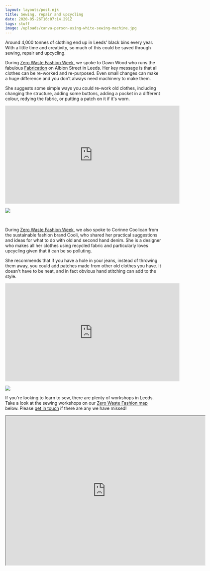 ```yaml
---
layout: layouts/post.njk
title: Sewing, repair and upcycling
date: 2020-05-26T16:07:14.291Z
tags: stuff
image: /uploads/canva-person-using-white-sewing-machine.jpg
---
```

Around 4,000 tonnes of clothing end up in Leeds' black bins every year. With a little time and creativity, so much of this could be saved through sewing, repair and upcycling. 

During [Zero Waste Fashion Week](https://zerowastefashion.fashion.blog/fashion-week/), we spoke to Dawn Wood who runs the fabulous [Fabrication](https://www.facebook.com/FabricationCrafts/?__tn__=KH-R&eid=ARDnpGIMwg_NPKMmIj0LHkOtSM_vOdacPxj9n38XELLRE_iyLVuur9ZjcLqYaCxFGCZrP_sTSyqm1EHf&fref=mentions&__xts__%5B0%5D=68.ARBys_4SVYw0h9SpFStln_dvbKkcUS5kuDk1KrTCDktVL7oqY8FL-0rT2ZkraBNumB-UNnpnu2_zdtY-OQ15f09ZcCZqqwOY6br2Ff2LhjAIm5TvQBx3A6u8w6jCOno3bdxTMKQDID6uReXW_OVrOKAoMmUturSM7MRpkQooDUvTr82x73vNEd2ynXW2peKLPQC2xUdtvTS8aMwSdzrEycml2uaZXi-8R50gGx2pydDT3XGfSdpZrssOeBuigbLPeBPLFrnXb6eFaEEmnEUQS1kIjSGz2fpvC1h_-gKSFYnkHnyR1qp23p9Qm3wyXHOUE8nu0GRGI1mbivVlw-gHG9pvdjJZgKGRl_JnFnT6syyjAe213BeXwVSnww8MR9bDHpu-PXCZ02sJOQUn0Pxg4ds1XoCE7uw2ZnNVr1N_8KvkUkoDtfCqDgp-za-w0HB4nbAVyK_vyaf2l8sHxxrdg5RA5KfDv9gjGx6t1qlqv2N_RveMzBWity0osQA8yIA) on Albion Street in Leeds. Her key message is that all clothes can be re-worked and re-purposed. Even small changes can make a huge difference and you don’t always need machinery to make them.

She suggests some simple ways you could re-work old clothes, including changing the structure, adding some buttons, adding a pocket in a different colour, redying the fabric, or putting a patch on it if it's worn.

<iframe width="560" height="315" src="https://www.youtube.com/embed/vizoCJYkOlM" frameborder="0" allow="accelerometer; autoplay; encrypted-media; gyroscope; picture-in-picture" allowfullscreen></iframe>

![](https://zerowastefashionfashion.files.wordpress.com/2020/04/screen-shot-2020-04-21-at-17.41.55.png?w=1024)

<br>

During [Zero Waste Fashion Week](https://zerowastefashion.fashion.blog/fashion-week/), we also spoke to Corinne Coolican from the sustainable fashion brand Cooli, who shared her practical suggestions and ideas for what to do with old and second hand denim. She is a designer who makes all her clothes using recycled fabric and particularly loves upcycling given that it can be so polluting.

She recommends that if you have a hole in your jeans, instead of throwing them away, you could add patches made from other old clothes you have. It doesn't have to be neat, and in fact obvious hand stitching can add to the style.

<iframe width="560" height="315" src="https://www.youtube.com/embed/AH2CLtcf_1g" frameborder="0" allow="accelerometer; autoplay; encrypted-media; gyroscope; picture-in-picture" allowfullscreen></iframe><!-- /wp:core-embed/youtube -->

![](https://zerowastefashionfashion.files.wordpress.com/2020/04/screen-shot-2020-04-21-at-17.25.34.png?w=1022)

If you're looking to learn to sew, there are plenty of workshops in Leeds. Take a look at the sewing workshops on our [Zero Waste Fashion map](https://www.google.com/maps/d/u/1/viewer?hl=en&mid=18ktKdUeew3oQpjOnezeTyLtt9pk1KK7w&ll=53.83676365656107%2C-1.5013154999999268&z=11) below. Please [get in touch](mailto:info@zerowasteleeds.org.uk) if there are any we have missed!

<iframe src="https://www.google.com/maps/d/embed?mid=18ktKdUeew3oQpjOnezeTyLtt9pk1KK7w&hl=en" width="640" height="480"></iframe>
